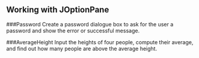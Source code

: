 ## Working with JOptionPane

###Password
Create a password dialogue box to ask for the user a password and show the error or successful message.

###AverageHeight
Input the heights of four people, compute their average, and find out how many people are above the average height.
